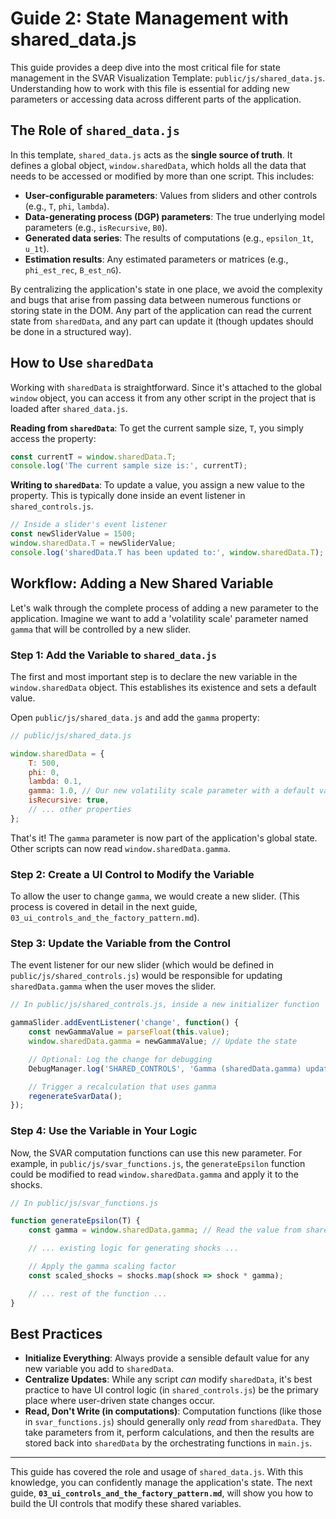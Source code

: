 # Guide 2: State Management with shared_data.js

This guide provides a deep dive into the most critical file for state management in the SVAR Visualization Template: `public/js/shared_data.js`. Understanding how to work with this file is essential for adding new parameters or accessing data across different parts of the application.

## The Role of `shared_data.js`

In this template, `shared_data.js` acts as the **single source of truth**. It defines a global object, `window.sharedData`, which holds all the data that needs to be accessed or modified by more than one script. This includes:

-   **User-configurable parameters**: Values from sliders and other controls (e.g., `T`, `phi`, `lambda`).
-   **Data-generating process (DGP) parameters**: The true underlying model parameters (e.g., `isRecursive`, `B0`).
-   **Generated data series**: The results of computations (e.g., `epsilon_1t`, `u_1t`).
-   **Estimation results**: Any estimated parameters or matrices (e.g., `phi_est_rec`, `B_est_nG`).

By centralizing the application's state in one place, we avoid the complexity and bugs that arise from passing data between numerous functions or storing state in the DOM. Any part of the application can read the current state from `sharedData`, and any part can update it (though updates should be done in a structured way).

## How to Use `sharedData`

Working with `sharedData` is straightforward. Since it's attached to the global `window` object, you can access it from any other script in the project that is loaded after `shared_data.js`.

**Reading from `sharedData`**:
To get the current sample size, `T`, you simply access the property:
```javascript
const currentT = window.sharedData.T;
console.log('The current sample size is:', currentT);
```

**Writing to `sharedData`**:
To update a value, you assign a new value to the property. This is typically done inside an event listener in `shared_controls.js`.
```javascript
// Inside a slider's event listener
const newSliderValue = 1500;
window.sharedData.T = newSliderValue;
console.log('sharedData.T has been updated to:', window.sharedData.T);
```

## Workflow: Adding a New Shared Variable

Let's walk through the complete process of adding a new parameter to the application. Imagine we want to add a 'volatility scale' parameter named `gamma` that will be controlled by a new slider.

### Step 1: Add the Variable to `shared_data.js`

The first and most important step is to declare the new variable in the `window.sharedData` object. This establishes its existence and sets a default value.

Open `public/js/shared_data.js` and add the `gamma` property:

```javascript
// public/js/shared_data.js

window.sharedData = {
    T: 500,
    phi: 0,
    lambda: 0.1,
    gamma: 1.0, // Our new volatility scale parameter with a default value
    isRecursive: true,
    // ... other properties
};
```

That's it! The `gamma` parameter is now part of the application's global state. Other scripts can now read `window.sharedData.gamma`.

### Step 2: Create a UI Control to Modify the Variable

To allow the user to change `gamma`, we would create a new slider. (This process is covered in detail in the next guide, `03_ui_controls_and_the_factory_pattern.md`).

### Step 3: Update the Variable from the Control

The event listener for our new slider (which would be defined in `public/js/shared_controls.js`) would be responsible for updating `sharedData.gamma` when the user moves the slider.

```javascript
// In public/js/shared_controls.js, inside a new initializer function

gammaSlider.addEventListener('change', function() {
    const newGammaValue = parseFloat(this.value);
    window.sharedData.gamma = newGammaValue; // Update the state

    // Optional: Log the change for debugging
    DebugManager.log('SHARED_CONTROLS', 'Gamma (sharedData.gamma) updated to:', window.sharedData.gamma);

    // Trigger a recalculation that uses gamma
    regenerateSvarData();
});
```

### Step 4: Use the Variable in Your Logic

Now, the SVAR computation functions can use this new parameter. For example, in `public/js/svar_functions.js`, the `generateEpsilon` function could be modified to read `window.sharedData.gamma` and apply it to the shocks.

```javascript
// In public/js/svar_functions.js

function generateEpsilon(T) {
    const gamma = window.sharedData.gamma; // Read the value from sharedData

    // ... existing logic for generating shocks ...

    // Apply the gamma scaling factor
    const scaled_shocks = shocks.map(shock => shock * gamma);

    // ... rest of the function ...
}
```

## Best Practices

-   **Initialize Everything**: Always provide a sensible default value for any new variable you add to `sharedData`.
-   **Centralize Updates**: While any script *can* modify `sharedData`, it's best practice to have UI control logic (in `shared_controls.js`) be the primary place where user-driven state changes occur.
-   **Read, Don't Write (in computations)**: Computation functions (like those in `svar_functions.js`) should generally only *read* from `sharedData`. They take parameters from it, perform calculations, and then the results are stored back into `sharedData` by the orchestrating functions in `main.js`.

---

This guide has covered the role and usage of `shared_data.js`. With this knowledge, you can confidently manage the application's state. The next guide, **`03_ui_controls_and_the_factory_pattern.md`**, will show you how to build the UI controls that modify these shared variables.
